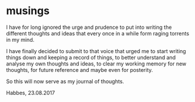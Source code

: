 # musings

I have for long ignored the urge and prudence to put into writing the different thoughts and ideas that every once in
a while form raging torrents in my mind.

I have finally decided to submit to that voice that urged me to start writing things down and keeping a record of things,
to better understand and analyse my own thoughts and ideas, to clear my working memory for new thoughts,
for future reference and maybe even for posterity.

So this will now serve as my journal of thoughts.

Habbes, 23.08.2017

